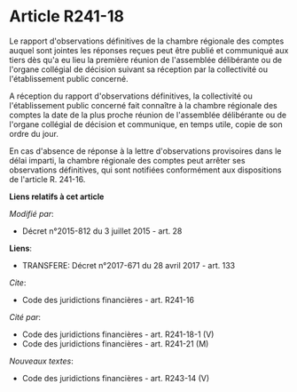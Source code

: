 # Article R241-18

Le rapport d'observations définitives de la chambre régionale des comptes auquel sont jointes les réponses reçues peut être
publié et communiqué aux tiers dès qu'a eu lieu la première réunion de l'assemblée délibérante ou de l'organe collégial de
décision suivant sa réception par la collectivité ou l'établissement public concerné. 

A réception du rapport d'observations définitives, la collectivité ou l'établissement public concerné fait connaître à la
chambre régionale des comptes la date de la plus proche réunion de l'assemblée délibérante ou de l'organe collégial de
décision et communique, en temps utile, copie de son ordre du jour. 

En cas d'absence de réponse à la lettre d'observations provisoires dans le délai imparti, la chambre régionale des comptes
peut arrêter ses observations définitives, qui sont notifiées conformément aux dispositions de l'article R. 241-16.

**Liens relatifs à cet article**

_Modifié par_:

  - Décret n°2015-812 du 3 juillet 2015 - art. 28

**Liens**:

  - TRANSFERE: Décret n°2017-671 du 28 avril 2017 - art. 133

_Cite_:

  - Code des juridictions financières - art. R241-16

_Cité par_:

  - Code des juridictions financières - art. R241-18-1 (V)
  - Code des juridictions financières - art. R241-21 (M)

_Nouveaux textes_:

  - Code des juridictions financières - art. R243-14 (V)
